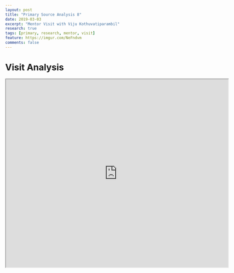 ```yaml
---
layout: post
title: "Primary Source Analysis 8"
date: 2019-03-03
excerpt: "Mentor Visit with Viju Kothuvatiparambil"
research: true
tags: [primary, research, mentor, visit]
feature: https://imgur.com/NeFndvm
comments: false
---
```


# Visit Analysis

<iframe src="https://drive.google.com/file/d/1tkZ-9V2YbPs5md-pZe7jpEXTY6XQUoHQ/preview" width="710" height="600"></iframe>
